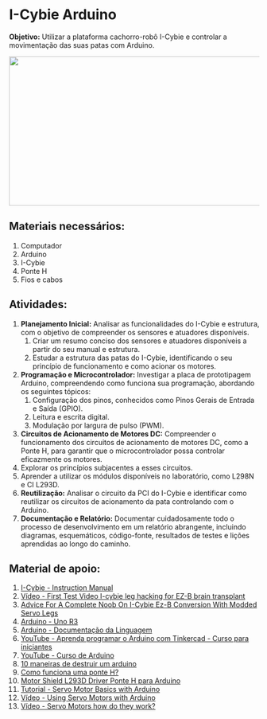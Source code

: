 # I-Cybie Arduino

**Objetivo:** Utilizar a plataforma cachorro-robô I-Cybie e controlar a movimentação das suas patas com Arduino.

<img src="https://i0.wp.com/www.deep-shadows.com/hax/wordpress/wp-content/uploads/2012/08/wallpaper7.jpg"  width="600" height="300">

## **Materiais necessários:**

1. Computador
2. Arduino
3. I-Cybie
4. Ponte H
5. Fios e cabos

## **Atividades:**

1. **Planejamento Inicial:** Analisar as funcionalidades do I-Cybie e estrutura, com o objetivo de compreender os sensores e atuadores disponíveis.
    1. Criar um resumo conciso dos sensores e atuadores disponíveis a partir do seu manual e estrutura.
    2. Estudar a estrutura das patas do I-Cybie, identificando o seu princípio de funcionamento e como acionar os motores.
2. **Programação e Microcontrolador:** Investigar a placa de prototipagem Arduino, compreendendo como funciona sua programação, abordando os seguintes tópicos:
    1. Configuração dos pinos, conhecidos como Pinos Gerais de Entrada e Saída (GPIO).
    2. Leitura e escrita digital.
    3. Modulação por largura de pulso (PWM).
3. **Circuitos de Acionamento de Motores DC:** Compreender o funcionamento dos circuitos de acionamento de motores DC, como a Ponte H, para garantir que o microcontrolador possa controlar eficazmente os motores.
4. Explorar os princípios subjacentes a esses circuitos.
5. Aprender a utilizar os módulos disponíveis no laboratório, como L298N e CI L293D.
6. **Reutilização:** Analisar o circuito da PCI do I-Cybie e identificar como reutilizar os circuitos de acionamento da pata controlando com o Arduino.
7. **Documentação e Relatório:** Documentar cuidadosamente todo o processo de desenvolvimento em um relatório abrangente, incluindo diagramas, esquemáticos, código-fonte, resultados de testes e lições aprendidas ao longo do caminho.

## **Material de apoio:**

1. [I-Cybie - Instruction Manual](https://drive.google.com/file/d/1026e3OTO86TpD278U3hwQSeT6w5OUKBr/view?usp=sharing)
2. [Vídeo - First Test Video I-cybie leg hacking for EZ-B brain transplant](https://www.youtube.com/watch?v=SyaRLBviaiE)
3. [Advice For A Complete Noob On I-Cybie Ez-B Conversion With Modded Servo Legs](https://synthiam.com/Community/Questions/Advice-For-A-Complete-Noob-On-I-cybie-Ez-b-Conversion-With-3526)
4. [Arduino - Uno R3](https://docs.arduino.cc/hardware/uno-rev3)
5. [Arduino - Documentação da Linguagem](https://www.arduino.cc/reference/en/?_gl=1*1tibx12*_ga*MTczMDYwMDE5My4xNjkzNzY5MzEy*_ga_NEXN8H46L5*MTY5NjY3OTI3My4xMi4xLjE2OTY2NzkzNTguMC4wLjA.)
6. [YouTube - Aprenda programar o Arduino com Tinkercad - Curso para iniciantes](https://www.youtube.com/watch?v=3c8mXZUHCQY)
7. [YouTube - Curso de Arduino](https://www.youtube.com/watch?v=rCILKZPG0Kg&list=PL7CjOZ3q8fMc3OmT7gD7N6sLLFfXsXGZi)
8. [10 maneiras de destruir um arduino](https://www.rugged-circuits.com/10-ways-to-destroy-an-arduino/)
9. [Como funciona uma ponte H?](https://www.manualdaeletronica.com.br/ponte-h-o-que-e-como-funciona/)
10. [Motor Shield L293D Driver Ponte H para Arduino](https://blog.eletrogate.com/motor-shield-l293d-driver-ponte-h-para-arduino/)
11. [Tutorial - Servo Motor Basics with Arduino](https://docs.arduino.cc/learn/electronics/servo-motors)
12. [Vídeo - Using Servo Motors with Arduino](https://www.youtube.com/watch?v=kUHmYKWwuWs)
13. [Vídeo - Servo Motors how do they work?](https://www.youtube.com/watch?v=1WnGv-DPexc)
